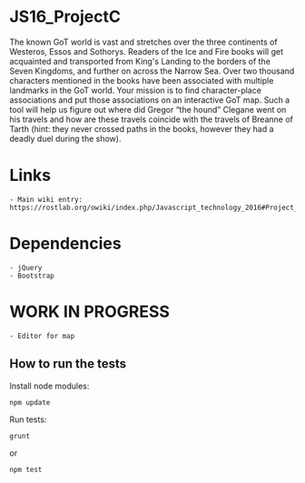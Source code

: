 # JS16_ProjectC
The known GoT world is vast and stretches over the three continents of Westeros, Essos and Sothorys. Readers of the Ice and Fire books will get acquainted and transported from King's Landing to the borders of the Seven Kingdoms, and further on across the Narrow Sea. Over two thousand characters mentioned in the books have been associated with multiple landmarks in the GoT world. Your mission is to find character-place associations and put those associations on an interactive GoT map. Such a tool will help us figure out where did Gregor “the hound” Clegane went on his travels and how are these travels coincide with the travels of Breanne of Tarth (hint: they never crossed paths in the books, however they had a deadly duel during the show).
# Links
    - Main wiki entry: https://rostlab.org/owiki/index.php/Javascript_technology_2016#Project_C

# Dependencies
    - jQuery
    - Bootstrap

# WORK IN PROGRESS
    - Editor for map

## How to run the tests
Install node modules:
```
npm update
```
Run tests:
```
grunt
```
or
```
npm test
```
